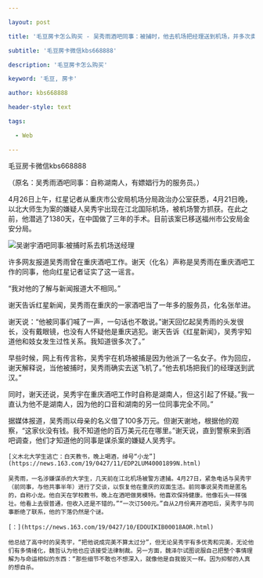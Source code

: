 ---
layout: post
title: '毛豆房卡怎么购买 - 吴秀雨酒吧同事：被捕时，他去机场把经理送到机场，并多次卖淫。'
subtitle: '毛豆房卡微信kbs668888'
description: '毛豆房卡怎么购买'
keyword: '毛豆, 房卡'
author: kbs668888
header-style: text
tags:
  - Web
---
毛豆房卡微信kbs668888

（原名：吴秀雨酒吧同事：自称湖南人，有嫖娼行为的服务员。）

4月26日上午，红星记者从重庆市公安局机场分局政治办公室获悉，4月21日晚，以北大师生为案的嫌疑人吴秀宇出现在江北国际机场，被机场警方抓获。在此之前，他潜逃了1380天，在中国做了三年的手术。目前该案已移送福州市公安局金安分局。

![吴谢宇酒吧同事:被捕时系去机场送经理](http://dingyue.ws.126.net/0BY7mmwlsfhidRt80hoypmsV33=EPKmAVv9T8cyJIEXQs1556335315051.jpg)

许多网友报道吴秀雨曾在重庆酒吧工作。谢天（化名）声称是吴秀雨在重庆酒吧工作的同事，他向红星记者证实了这一谣言。

“我对他的了解与新闻报道大不相同。”

谢天告诉红星新闻，吴秀雨在重庆的一家酒吧当了一年多的服务员，化名张牟进。

谢天说：“他被同事们喊了一声，一句话也不敢说。”谢天回忆起吴秀雨的头发很长，没有戴眼镜，也没有人怀疑他是重庆逃犯。谢天告诉《红星新闻》，吴秀宇知道他和妓女发生过性关系。我知道很多次了。”

早些时候，网上有传言称，吴秀宇在机场被捕是因为他派了一名女子。作为回应，谢天解释说，当他被捕时，吴秀雨确实去送飞机了。”他去机场把我们的经理送到武汉。”

同时，谢天还说，吴秀宇在重庆酒吧工作时自称是湖南人，但这引起了怀疑。”我一直认为他不是湖南人，因为他的口音和湖南的另一位同事完全不同。”

据媒体报道，吴秀雨以母亲的名义借了100多万元。但谢天谢地，根据他的观察，“这家伙没有钱。我不知道他的百万美元花在哪里。”谢天说，直到警察来到酒吧调查，他们才知道他的同事是谋杀案的嫌疑人吴秀宇。

    
    
    [义木北大学生逃亡：白天教书，晚上喝酒，绰号“小龙”](https://news.163.com/19/0427/11/EDP2LUM40001899N.html)
    
    吴秀雨，一名涉嫌谋杀的大学生，几天前在江北机场被警方逮捕。4月27日，紧急电话与吴秀宇（前同事，与他共事半年）进行了交谈，以恢复他在重庆的双面生活。前同事说吴秀雨是匿名的，自称小龙。他白天在学校教书，晚上在酒吧做男模特。他喜欢保持健康。他像石头一样强壮。他看上去很普通，但收入还是不错的。”“一次订500元。”自从2月份离开酒吧后，吴秀宇与同事断绝了联系，他的下落仍然是个谜。
    
    [：](https://news.163.com/19/0427/10/EDOUIKIB00018AOR.html)
    
    他总结了高中时的吴秀宇，“把他说成完美不算太过分”，但无论吴秀宇有多优秀和完美，无论他们有多情绪化，魏哲认为他也应该接受法律制裁。另一方面，魏泽尔试图说服自己把整个事情理解为与命运相似的东西：“那些细节不敢也不想深入，就像他是自我毁灭一样。因为抑郁的人真的想自杀。

  

